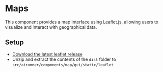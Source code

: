 # Maps

This component provides a map interface using Leaflet.js, allowing users to visualize and interact with geographical data.

## Setup

- [Download the latest leaflet release](https://github.com/Leaflet/Leaflet/releases/tag/v1.9.4)
- Unzip and extract the contents of the `dist` folder to `src/airunner/components/map/gui/static/leaflet`